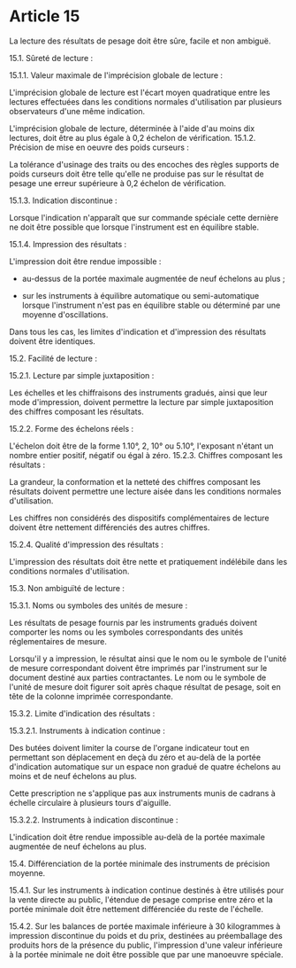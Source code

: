 # Article 15

La lecture des résultats de pesage doit être sûre, facile et non ambiguë.

15.1. Sûreté de lecture :

15.1.1. Valeur maximale de l'imprécision globale de lecture :

L'imprécision globale de lecture est l'écart moyen quadratique entre les lectures effectuées dans les conditions normales d'utilisation par plusieurs observateurs d'une même indication.

L'imprécision globale de lecture, déterminée à l'aide d'au moins dix lectures, doit être au plus égale à 0,2 échelon de vérification.    15.1.2. Précision de mise en oeuvre des poids curseurs :

La tolérance d'usinage des traits ou des encoches des règles supports de poids curseurs doit être telle qu'elle ne produise pas sur le résultat de pesage une erreur supérieure à 0,2 échelon de vérification.

15.1.3. Indication discontinue :

Lorsque l'indication n'apparaît que sur commande spéciale cette dernière ne doit être possible que lorsque l'instrument est en équilibre stable.

15.1.4. Impression des résultats :

L'impression doit être rendue impossible :

- au-dessus de la portée maximale augmentée de neuf échelons au plus ;

- sur les instruments à équilibre automatique ou semi-automatique lorsque l'instrument n'est pas en équilibre stable ou déterminé par une moyenne d'oscillations.

Dans tous les cas, les limites d'indication et d'impression des résultats doivent être identiques.

15.2. Facilité de lecture :

15.2.1. Lecture par simple juxtaposition :

Les échelles et les chiffraisons des instruments gradués, ainsi que leur mode d'impression, doivent permettre la lecture par simple juxtaposition des chiffres composant les résultats.

15.2.2. Forme des échelons réels :

L'échelon doit être de la forme 1.10°, 2, 10° ou 5.10°, l'exposant n'étant un nombre entier positif, négatif ou égal à zéro.    15.2.3. Chiffres composant les résultats :

La grandeur, la conformation et la netteté des chiffres composant les résultats doivent permettre une lecture aisée dans les conditions normales d'utilisation.

Les chiffres non considérés des dispositifs complémentaires de lecture doivent être nettement différenciés des autres chiffres.

15.2.4. Qualité d'impression des résultats :

L'impression des résultats doit être nette et pratiquement indélébile dans les conditions normales d'utilisation.

15.3. Non ambiguïté de lecture :

15.3.1. Noms ou symboles des unités de mesure :

Les résultats de pesage fournis par les instruments gradués doivent comporter les noms ou les symboles correspondants des unités réglementaires de mesure.

Lorsqu'il y a impression, le résultat ainsi que le nom ou le symbole de l'unité de mesure correspondant doivent être imprimés par l'instrument sur le document destiné aux parties contractantes. Le nom ou le symbole de l'unité de mesure doit figurer soit après chaque résultat de pesage, soit en tête de la colonne imprimée correspondante.

15.3.2. Limite d'indication des résultats :

15.3.2.1. Instruments à indication continue :

Des butées doivent limiter la course de l'organe indicateur tout en permettant son déplacement en deçà du zéro et au-delà de la portée d'indication automatique sur un espace non gradué de quatre échelons au moins et de neuf échelons au plus.

Cette prescription ne s'applique pas aux instruments munis de cadrans à échelle circulaire à plusieurs tours d'aiguille.

15.3.2.2. Instruments à indication discontinue :

L'indication doit être rendue impossible au-delà de la portée maximale augmentée de neuf échelons au plus.

15.4. Différenciation de la portée minimale des instruments de précision moyenne.

15.4.1. Sur les instruments à indication continue destinés à être utilisés pour la vente directe au public, l'étendue de pesage comprise entre zéro et la portée minimale doit être nettement différenciée du reste de l'échelle.

15.4.2. Sur les balances de portée maximale inférieure à 30 kilogrammes à impression discontinue du poids et du prix, destinées au préemballage des produits hors de la présence du public, l'impression d'une valeur inférieure à la portée minimale ne doit être possible que par une manoeuvre spéciale.

